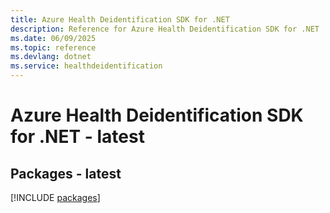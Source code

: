 ```yaml
---
title: Azure Health Deidentification SDK for .NET
description: Reference for Azure Health Deidentification SDK for .NET
ms.date: 06/09/2025
ms.topic: reference
ms.devlang: dotnet
ms.service: healthdeidentification
---
```

# Azure Health Deidentification SDK for .NET - latest
## Packages - latest
[!INCLUDE [packages](health-deidentification-index.md)]